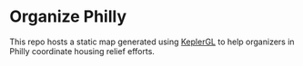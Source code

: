 # Organize Philly

This repo hosts a static map generated using [KeplerGL](https://kepler.gl/) to help organizers in Philly coordinate housing relief efforts.
